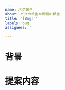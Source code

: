 ```yaml
---
name: バグ報告
about: バグの報告や問題の報告
title: '[Bug] '
labels: bug
assignees: ''

---
```


# 背景
<!-- 問題が発生した状況や背景を説明してください -->


# 提案内容
<!-- 期待される動作と実際の動作の違いを説明してください --> 